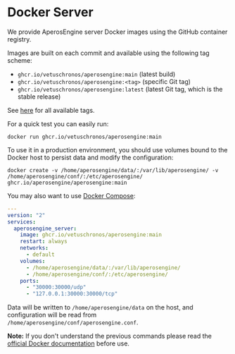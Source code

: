 # Docker Server

We provide AperosEngine server Docker images using the GitHub container registry.

Images are built on each commit and available using the following tag scheme:

* `ghcr.io/vetuschronos/aperosengine:main` (latest build)
* `ghcr.io/vetuschronos/aperosengine:<tag>` (specific Git tag)
* `ghcr.io/vetuschronos/aperosengine:latest` (latest Git tag, which is the stable release)

See [here](https://github.com/vetuschronos/aperosengine/pkgs/container/aperosengine) for all available tags.

For a quick test you can easily run:

```shell
docker run ghcr.io/vetuschronos/aperosengine:main
```

To use it in a production environment, you should use volumes bound to the Docker host to persist data and modify the configuration:

```shell
docker create -v /home/aperosengine/data/:/var/lib/aperosengine/ -v /home/aperosengine/conf/:/etc/aperosengine/ ghcr.io/aperosengine/aperosengine:main
```

You may also want to use [Docker Compose](https://docs.docker.com/compose):

```yaml
---
version: "2"
services:
  aperosengine_server:
    image: ghcr.io/vetuschronos/aperosengine:main
    restart: always
    networks:
      - default
    volumes:
      - /home/aperosengine/data/:/var/lib/aperosengine/
      - /home/aperosengine/conf/:/etc/aperosengine/
    ports:
      - "30000:30000/udp"
      - "127.0.0.1:30000:30000/tcp"
```

Data will be written to `/home/aperosengine/data` on the host, and configuration will be read from `/home/aperosengine/conf/aperosengine.conf`.

**Note:** If you don't understand the previous commands please read the [official Docker documentation](https://docs.docker.com) before use.
